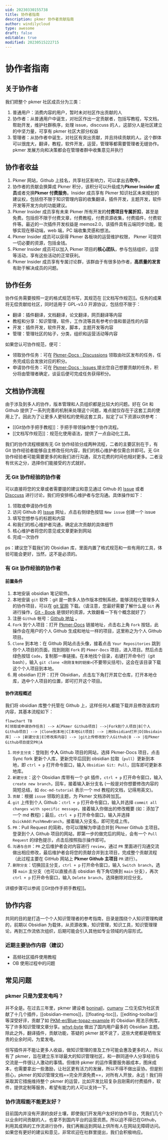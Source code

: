 ```yaml
---
uid: 20230330155738
title: 协作者指南
description: pkmer 协作者贡献指南
author: windilycloud
type: awesome
draft: false
editable: true
modified: 20230515222715
---
```


# 协作者指南

## 关于协作者

我们把整个 pkmer 社区成员分为三类：

1. 普通用户：消费内容的用户，暂时未对社区作出贡献的人
2. 协作者：从普通用户中诞生，对社区作出一定贡献者，包括写教程，写文档，帮助开发，维护社群秩序，处理 issue，disccuss 的人，这部分人是社区建立的中坚力量，可享有 pkmer 社区大部分权益
3. 管理者：从协作者中诞生，对社区有突出贡献，并且持续贡献的人。这个群体可以很庞大，翻译，教程，软件开发，运营，管理等都需要管理者无缝协作。pkmer 发展方向和决策都会在管理者群中收集意见并执行

## 协作者收益

1. Pkmer 网站，Github 上挂名，共享社区影响力，可以拿出去**吹牛**。
2. 协作者的贡献会换算成 Pkmer 积分，该积分可以升级成为**Pkmer Insider 成员**或者兑换**Pkmer 付费服务**。Insider 成员享有 Pkmer 知识社区未来规划的建议权，包括但不限于知识管理内容的收集翻译，插件开发，主题开发，软件开发等开发方向的功能建议。
3. Pkmer Insider 成员享有未来 Pkmer 所有开发的**付费项目专属折扣**，甚至是免费。包括但不限于付费文章，付费教程，付费资源收集，付费插件，付费软件等。最近的一次插件开发权益是 memos2.0，该插件具有云端同步功能，能够实现在移动端，web 端，PC 端收集灵感和想法。
4. Pkmer Insider 成员可以获得 Pkmer 各板块的运营维护权限， Pkmer 可提供一切必要的资源，包括金钱。
5. Pkmer Insider 成员可以加入 Pkmer 项目的**核心团队**，参与包括组织，运营等活动，享有这些活动的正常获利。
6. Pkmer Insider 成员享有专属讨论群，该群由于有很多协作者，**高质量的发言**有助于解决成员的问题。

## 协作任务

协作任务需要按照一定的格式规范书写，其规范在 [[文档写作规范]]。任务的成果将无偿贡献给社区，同时适用于 GPL-v3.0 开源协议，包括但不限于：

- 翻译：插件翻译，文档翻译，论文翻译，网页翻译等内容
- 教程和分享：知识管理，软件，工作流等具有参考价值和普适性的内容
- 开发：插件开发，软件开发，脚本，主题开发等内容
- 管理：管理社区的帖子，分类，组织和运营活动等内容

如果您认可协作规范，便可：

- 领取协作任务：可在 [Pkmer-Docs · Discussions](https://github.com/PKM-er/Pkmer-Docs/discussions) 领取由社区发布的任务，任务完成后会发放对应的积分。
- 申请协作任务：可在 [Pkmer-Docs · Issues ](https://github.com/PKM-er/Pkmer-Docs/issues) 提出您自己想要贡献的任务，积分将由管理者确定，谈妥后便可完成任务获得积分。

## 文档协作流程

由于涉及到多人的协作，版本管理和人员组织都是比较大的问题。好在 Git 和 Github 提供了一系列完善的机制来处理这个问题，难点就仅存在于这套工具的使用上了。因此为了让更多人更轻松的使用这套工具，拟定了以下资源以供参考：

- [[Git协作手把手教程]]：手把手带领操作整个协作流程。
- [[文档写作规范]]：规范化使用语法，提供了一点自动化工具。

我们的协作流程根据有无 Git 协作经验分成两种流程，二者的主要区别在于，有 Git 协作经验者能够自主修改任何内容，我们的核心维护者仅需合并即可。无 Git 协作经验者可能需要更多的和我们进行沟通，双方花费的时间也相对更多。二者没有优劣之分，选择你们能接受的方式就好。

### 无 Git 协作经验的协作者

可以直接将您的文章或者需要提的建议和意见通过 Github 的 [Issue](https://github.com/PKM-er/Pkmer-Docs/issues) 或者 [Disccuss](https://github.com/PKM-er/Pkmer-Docs/discussions) 进行讨论，我们将安排核心维护者与您沟通。具体操作如下：

1. 领取或申请协作任务
2. 访问 Github 的 [Issue](https://github.com/PKM-er/Pkmer-Docs/issues) 网址，点击右侧绿色按钮 `New issue` 创建一个 issue
3. 填写您想参与的标题和内容
4. 和我们的核心维护者沟通，确定此次贡献的具体细节
5. 核心维护者将您的意见或文章更新到网站
6. 完成一次协作

ps：建议您下载我们的 Obsidian 库，里面内置了格式规范和一些有用的工具，体验可能会更好，当然，这不是必须的。

### 有 Git 协作经验的协作者

#### 前置条件

1. 本地安装 obsidian 笔记软件。
2. 本地安装 `git` 软件：git 是一款多人协作版本控制系统，能够流程化管理多人的协作项目，可以在 [git 官网](https://git-scm.com/downloads) 下载。（请注意，您最好需要了解什么是 `Git` 再进行操作，[Git - Book](https://git-scm.com/book/zh/v2) 是很好的资源，大致翻看一下有个概念就好了）
3. 注册 `Github` 帐号：[Github 地址](https://github.com/) 。
4. `Fork` 到个人项目：打开 [Pkmer-Docs](https://github.com/PKM-er/Pkmer-Docs) 链接地址，点击右上角 `Fork` 按钮，此操作会在用户的个人 Github 生成和地址一样的项目，这里称之为个人 Github 项目。
5. `Clone` 到本地：在 Github 网站点击头像，接着点击 `Your Repositories` 跳到你个人项目的页面，找到刚刚 `Fork` 的 `Pkmer-Docs` 项目，进入项目。然后点击绿色按钮 `Code`，复制那一串链接。在本地找个目录，右键打开命令行（git bash），输入 `git clone <刚刚复制的链接>`(不要带尖括号)，这会在该目录下载这个个人项目到本地。
6. 用 obsidian 打开：打开 Obsidian，点击左下角打开其它仓库，打开本地仓库，选中个人项目的位置，即可打开这个项目。

#### 协作流程概述

我们将 obsidian 库整个托管在 Github 上，这样任何人都能下载并且修改该库的内容，其基本流程如下：

```mermaid
flowchart TB
R[领取或申请协作任务] --> A[Pkmer Github项目] -->|Fork到个人项目|B[个人 Github项目] --> |Clone到本地|C[本地Git项目] --> |用Obsidian打开|D[Obsidain库] --> |新建分支|E[修改库内容] --> |git上传修改到个人Github|B --> |在Pkmer Github项目提交PR|A
```

1. `同步主分支`：登陆到 **个人** Github 项目的网站，选择 Pkmer-Docs 项目，点击 Sync fork 更新个人库，更新完毕后回到 obsidian 拉取（`pull`）更新到本地，即 `ctrl + p` 打开命令窗口，输入 `Obsidian Git: Pull`，回车即可更新本地库。
2. `新建分支`：这个 Obsidian 库带有一个 git 插件，`ctrl + p` 打开命令窗口，输入 `create new branch`，回车，接着输入新分支名 (一般是对你想要修改内容的简短总结，如 `doc-md-tutorial` 表示一个 md 教程的文档，记得用英文)。
3. `贡献`：根据 `issue` 领取的主题，为 Pkmer 文档添砖加瓦。
4. `git` 上传到个人 Github：`ctrl + p` 打开命令窗口，输入并选择 `commit all changes with specific message`，接着输入你做出的修改概要 (如：添加了一个 md 教程)；最后，`ctrl + p` 打开命令窗口，输入并选择 `QuickAdd:PushNewBranch`，接着输入分支名，即可完成上传。
5. `PR`：Pull Request 的简称，你可以理解为申请合并到 Pkmer Github 主项目。登录到个人 Github 项目的网站，即第一步的做完后的网址，会有一个 `Pull Request` 的绿色提示，点击后按照指示操作即可。
6. `沟通与合并`：`PR` 之后维护者会对内容进行 `review`，通过 `PR` 里面进行沟通交流做出相应修改，最后维护者会将您的贡献合并到主项目，完成整个贡献流程（此过程主要在 GitHub 网站上 **Pkmer Github 主项目** `PR` 进行）。
7. `删除分支`：切换回主分支，`ctrl + p` 打开命令窗口，输入 `Switch branch`，选择 `main` 主分支（也可以直接点击 obsidian 有下角切换到 `main` 分支），再次 `ctrl + p` 打开命令窗口，输入 `Delete branch`，选择删除对应分支。

详细步骤可以参阅 [[Git协作手把手教程]]。

## 协作内容

共同的目的是打造一个个人知识管理者的参考指南，目录是围绕个人知识管理构建的，前期以 Obsidian 为载体，从资源收集，知识管理，知识工具，知识管理理论，再到工作流依次组织，后期可能会引入其他如专业领域的内容形式。

### 近期主要协作内容（建议）

- 高频社区插件使用教程
- OB 使用过程中的问题

## 常见问题

### pkmer 只是为爱发电吗？

并不全是。在过去三年里，pkmer 建设者 [boninall](https://github.com/Quorafind)，[cumany](https://github.com/cumany) 二位无偿为社区贡献了十几个插件，[[obsidian-memos]]，[[floating-toc]]，[[editing-toolbar]] 等深受好评，贡献了如 [PKM-er/Blue-topaz-example](https://github.com/PKM-er/Blue-topaz-example) 的 Obsidian 用法示例库，写了许多知识管理文章分享。[whyt-byte](https://github.com/whyt-byte) 做出了国内用户最多的 Obsidian 主题。除此之外，翻译插件，贡献功能，答疑的 pkmer 就不说了，这些大佬都是牺牲宝贵的业余时间，为爱发电。

但写插件并不能让更多人收益，做知识管理的普及工作可能会惠及更多的人，所以有了 pkmer，旨在建立东半球最大的知识管理社区，和一群同道中人分享经验与交流是一件很让人激动的事情。但维持 pkmer 的运作需要服务器成本，图床成本，也需要拿出一些激励，让社区更有活力的发展，所以不得不做出妥协。但是别担心，pkmer 的知识管理文档==完全开源免费==，对所有人开放，永远！我们将采取其它措施维持整个 pkmer 的运营，比如开发比较复杂且刚需的付费插件，软件，提供定制等服务，希望有能力的人可以支持一下。

### 协作流程能不能更友好？

目前国内并没有开源的良好土壤，即使我们开发用户友好的协作平台，凭我们几个以业余时间贡献的人，也拿不到国内平台的运营资质。所以迫不得已在Github，利用其成熟的工作流进行协作，我们再搬运到网站上供所有人在网站无障碍访问。如果您有更好的建议和意见，非常欢迎在社群里提出，我们会积极响应。